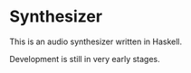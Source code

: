 # Synthesizer
This is an audio synthesizer written in Haskell.

Development is still in very early stages.
